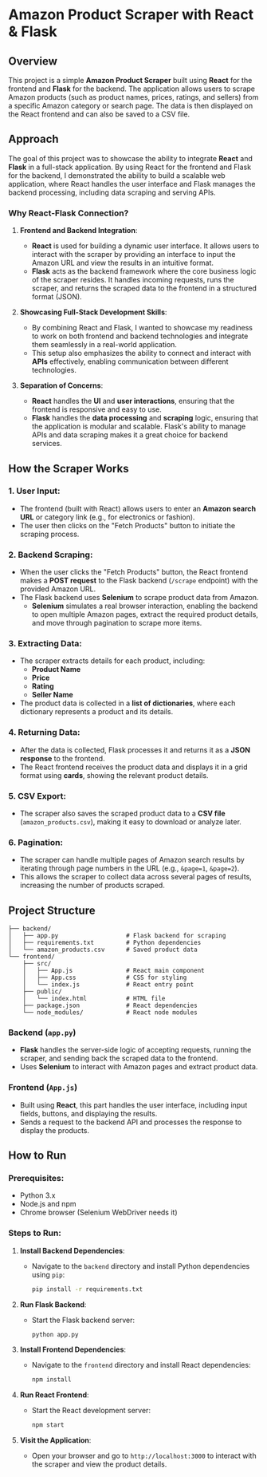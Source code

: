 # Amazon Product Scraper with React & Flask

## Overview
This project is a simple **Amazon Product Scraper** built using **React** for the frontend and **Flask** for the backend. The application allows users to scrape Amazon products (such as product names, prices, ratings, and sellers) from a specific Amazon category or search page. The data is then displayed on the React frontend and can also be saved to a CSV file.

## Approach

The goal of this project was to showcase the ability to integrate **React** and **Flask** in a full-stack application. By using React for the frontend and Flask for the backend, I demonstrated the ability to build a scalable web application, where React handles the user interface and Flask manages the backend processing, including data scraping and serving APIs.

### Why React-Flask Connection?

1. **Frontend and Backend Integration**: 
   - **React** is used for building a dynamic user interface. It allows users to interact with the scraper by providing an interface to input the Amazon URL and view the results in an intuitive format.
   - **Flask** acts as the backend framework where the core business logic of the scraper resides. It handles incoming requests, runs the scraper, and returns the scraped data to the frontend in a structured format (JSON).

2. **Showcasing Full-Stack Development Skills**:
   - By combining React and Flask, I wanted to showcase my readiness to work on both frontend and backend technologies and integrate them seamlessly in a real-world application.
   - This setup also emphasizes the ability to connect and interact with **APIs** effectively, enabling communication between different technologies.

3. **Separation of Concerns**:
   - **React** handles the **UI** and **user interactions**, ensuring that the frontend is responsive and easy to use.
   - **Flask** handles the **data processing** and **scraping** logic, ensuring that the application is modular and scalable. Flask's ability to manage APIs and data scraping makes it a great choice for backend services.

## How the Scraper Works

### 1. **User Input**:
   - The frontend (built with React) allows users to enter an **Amazon search URL** or category link (e.g., for electronics or fashion).
   - The user then clicks on the "Fetch Products" button to initiate the scraping process.

### 2. **Backend Scraping**:
   - When the user clicks the "Fetch Products" button, the React frontend makes a **POST request** to the Flask backend (`/scrape` endpoint) with the provided Amazon URL.
   - The Flask backend uses **Selenium** to scrape product data from Amazon.
     - **Selenium** simulates a real browser interaction, enabling the backend to open multiple Amazon pages, extract the required product details, and move through pagination to scrape more items.
   
### 3. **Extracting Data**:
   - The scraper extracts details for each product, including:
     - **Product Name**
     - **Price**
     - **Rating**
     - **Seller Name**
   - The product data is collected in a **list of dictionaries**, where each dictionary represents a product and its details.

### 4. **Returning Data**:
   - After the data is collected, Flask processes it and returns it as a **JSON response** to the frontend.
   - The React frontend receives the product data and displays it in a grid format using **cards**, showing the relevant product details.

### 5. **CSV Export**:
   - The scraper also saves the scraped product data to a **CSV file** (`amazon_products.csv`), making it easy to download or analyze later.
   
### 6. **Pagination**:
   - The scraper can handle multiple pages of Amazon search results by iterating through page numbers in the URL (e.g., `&page=1`, `&page=2`).
   - This allows the scraper to collect data across several pages of results, increasing the number of products scraped.

## Project Structure

```
├── backend/
│   ├── app.py                   # Flask backend for scraping
│   ├── requirements.txt         # Python dependencies
│   └── amazon_products.csv      # Saved product data
└── frontend/
    ├── src/
    │   ├── App.js               # React main component
    │   ├── App.css              # CSS for styling
    │   └── index.js             # React entry point
    ├── public/
    │   └── index.html           # HTML file
    ├── package.json             # React dependencies
    └── node_modules/            # React node modules
```

### Backend (`app.py`)
- **Flask** handles the server-side logic of accepting requests, running the scraper, and sending back the scraped data to the frontend.
- Uses **Selenium** to interact with Amazon pages and extract product data.

### Frontend (`App.js`)
- Built using **React**, this part handles the user interface, including input fields, buttons, and displaying the results.
- Sends a request to the backend API and processes the response to display the products.

## How to Run

### Prerequisites:
- Python 3.x
- Node.js and npm
- Chrome browser (Selenium WebDriver needs it)

### Steps to Run:

1. **Install Backend Dependencies**:
   - Navigate to the `backend` directory and install Python dependencies using `pip`:
     ```bash
     pip install -r requirements.txt
     ```

2. **Run Flask Backend**:
   - Start the Flask backend server:
     ```bash
     python app.py
     ```

3. **Install Frontend Dependencies**:
   - Navigate to the `frontend` directory and install React dependencies:
     ```bash
     npm install
     ```

4. **Run React Frontend**:
   - Start the React development server:
     ```bash
     npm start
     ```

5. **Visit the Application**:
   - Open your browser and go to `http://localhost:3000` to interact with the scraper and view the product details.

